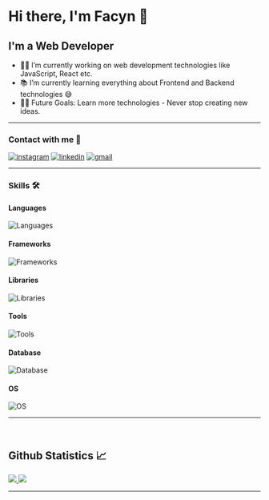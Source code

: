 # Hi there, I'm Facyn 👋

## I'm a Web Developer  

- 👨‍💻 I’m currently working on web development technologies like JavaScript, React etc.
- 📚 I’m currently learning everything about Frontend and Backend technologies 😅
- 💪🏼 Future Goals: Learn more technologies - Never stop creating new ideas.
  
---

### Contact with me 📝

[![instagram](https://skillicons.dev/icons?i=instagram)][Instagram]
[![linkedin](https://skillicons.dev/icons?i=linkedin)][Linkedin]
[![gmail](https://skillicons.dev/icons?i=gmail)][Gmail]

---

### Skills 🛠 

#### Languages
![Languages](https://skillicons.dev/icons?i=html,css,javascript,java,python)

#### Frameworks
![Frameworks](https://skillicons.dev/icons?i=react,astro)

#### Libraries
![Libraries](https://skillicons.dev/icons?i=express,tailwind)

#### Tools
![Tools](https://skillicons.dev/icons?i=git,github,vscode,npm,figma)

#### Database
![Database](https://skillicons.dev/icons?i=mongodb)

#### OS
![OS](https://skillicons.dev/icons?i=windows,ubuntu)

---

<br/>

  <h2 align="start"> Github Statistics 📈 </h2>
  
  <div align="start"> 
     <a href="">
      <img align="start" src="https://github-readme-stats-sigma-five.vercel.app/api?username=facyndev&show_icons=true&include_all_commits=true&count_private=true&theme=react&line_height=40" />
    </a>
    <a href="">
      <img align="start" src="https://github-readme-stats.vercel.app/api/top-langs/?username=facyndev&theme=react&line_height=40&hide=css"/>
    </a>
</div

<br/>

---

[website]: https://facyn.xyz
[instagram]: https://www.instagram.com/facyndev
[gmail]: mailto:facundogrieco87@gmail.com
[linkedin]: https://www.linkedin.com/in/facundo-grieco-1850a4245


